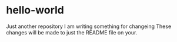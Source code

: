 # hello-world
Just another repository
I am writing something for changeing
These changes will be made to just the README file on your.
